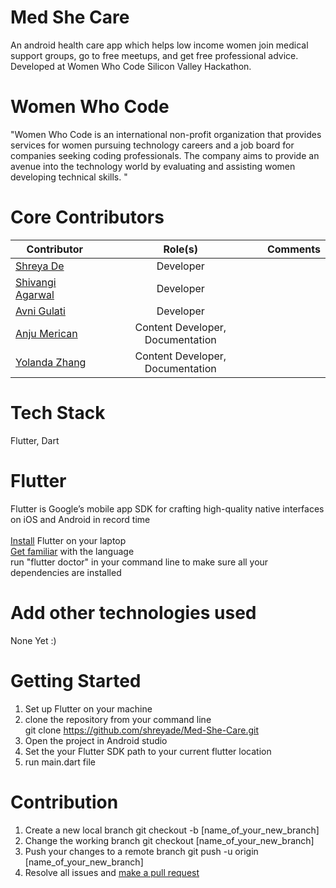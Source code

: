 # Med She Care
An android health care app which helps low income women join medical support groups, go to free meetups, and get free professional advice. Developed at Women Who Code Silicon Valley Hackathon.


# Women Who Code 
"Women Who Code is an international non-profit organization that provides services for women pursuing technology careers and a job board for companies seeking coding professionals. The company aims to provide an avenue into the technology world by evaluating and assisting women developing technical skills. "


# Core Contributors
| Contributor        | Role(s)          | Comments  |
| ------------- |:-------------:| -----:|
|[Shreya De](https://github.com/shreyade)| Developer |  |
|[Shivangi Agarwal](https://github.com/AShivangi)| Developer |  |
|[Avni Gulati](https://github.com/avnigulati)| Developer |  |
|[Anju Merican](https://github.com/amalphonse)| Content Developer, Documentation |  |
|[Yolanda Zhang](https://github.com/Yoland-Zhang)| Content Developer, Documentation |  |


# Tech Stack
Flutter, Dart

# Flutter 
Flutter is Google’s mobile app SDK for crafting high-quality native interfaces on iOS and Android in record time <br/><br/>
[Install](https://flutter.io/get-started/install/) Flutter on your laptop <br />
[Get familiar](https://flutter.io/get-started/codelab/) with the language </br>
run "flutter doctor" in your command line to make sure all your dependencies are installed

# Add other technologies used
None Yet :)

# Getting Started 
1. Set up Flutter on your machine </br>
2. clone the repository from your command line </br>
git clone https://github.com/shreyade/Med-She-Care.git
3. Open the project in Android studio
4. Set the your Flutter SDK path to your current flutter location
5. run main.dart file

# Contribution
1. Create a new local branch
git checkout -b [name_of_your_new_branch]
2. Change the working branch
git checkout [name_of_your_new_branch]
3. Push your changes to a remote branch
git push -u origin [name_of_your_new_branch]
4. Resolve all issues and [make a pull request](https://help.github.com/articles/creating-a-pull-request/)

